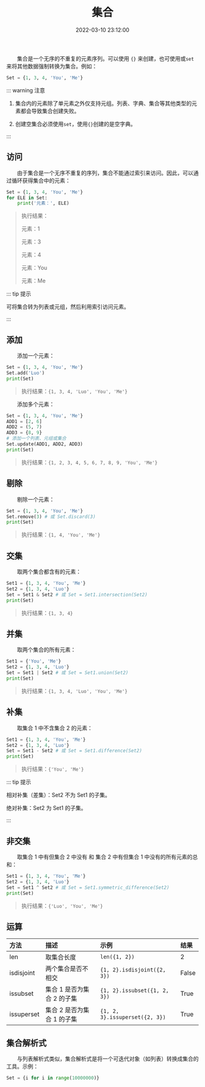﻿---
title: 集合
date: 2022-03-10 23:12:00
tags:

 - Python 基础
categories:
 - 数据类型
---

&emsp;&emsp;集合是一个无序的不重复的元素序列。可以使用 `{}`  来创建，也可使用或`set`来将其他数据强制转换为集合。例如：

```python
Set = {1, 3, 4, 'You', 'Me'}
```
::: warning 注意

1. 集合内的元素除了单元素之外仅支持元组。列表、字典、集合等其他类型的元素都会导致集合创建失败。

2. 创建空集合必须使用`set`，使用`{}`创建的是空字典。

:::

## 访问

&emsp;&emsp;由于集合是一个无序不重复的序列，集合不能通过索引来访问。因此，可以通过循环获得集合中的元素：

```python
Set = {1, 3, 4, 'You', 'Me'}
for ELE in Set:
    print('元素：', ELE)
```

> 执行结果：
>
> 元素：1
>
> 元素：3
>
> 元素：4
>
> 元素：You
>
> 元素：Me

::: tip 提示

可将集合转为列表或元组，然后利用索引访问元素。

:::

## 添加

&emsp;&emsp;添加一个元素：

```python
Set = {1, 3, 4, 'You', 'Me'}
Set.add('Luo')
print(Set)
```
> 执行结果：`{1, 3, 4, 'Luo', 'You', 'Me'}`

&emsp;&emsp;添加多个元素：

```python
Set = {1, 3, 4, 'You', 'Me'}
ADD1 = [2, 6]
ADD2 = (5, 7)
ADD3 = {8, 9}
# 添加一个列表、元组或集合
Set.update(ADD1, ADD2, ADD3)
print(Set)
```

> 执行结果：`{1, 2, 3, 4, 5, 6, 7, 8, 9, 'You', 'Me'}`

## 剔除

&emsp;&emsp;剔除一个元素：

```python
Set = {1, 3, 4, 'You', 'Me'}
Set.remove(3) # 或 Set.discard(3)
print(Set)
```

> 执行结果：`{1, 4, 'You', 'Me'}`

## 交集

&emsp;&emsp;取两个集合都含有的元素：

```python
Set1 = {1, 3, 4, 'You', 'Me'}
Set2 = {1, 3, 4, 'Luo'}
Set = Set1 & Set2 # 或 Set = Set1.intersection(Set2)
print(Set)
```

> 执行结果：`{1, 3, 4}`

## 并集

&emsp;&emsp;取两个集合的所有元素：

```python
Set1 = {'You', 'Me'}
Set2 = {1, 3, 4, 'Luo'}
Set = Set1 | Set2 # 或 Set = Set1.union(Set2)
print(Set)
```

> 执行结果：`{1, 3, 4, 'Luo', 'You', 'Me'}`

## 补集

&emsp;&emsp;取集合 1 中不含集合 2 的元素：

```python
Set1 = {1, 3, 4, 'You', 'Me'}
Set2 = {1, 3, 4, 'Luo'}
Set = Set1 - Set2 # 或 Set = Set1.difference(Set2)
print(Set)
```

> 执行结果：`{'You', 'Me'}`

::: tip 提示

相对补集（差集）：Set2 不为 Set1 的子集。

绝对补集：Set2 为 Set1 的子集。

:::

## 非交集

&emsp;&emsp;取集合 1 中有但集合 2 中没有 和 集合 2 中有但集合 1 中没有的所有元素的总和：

```python
Set1 = {1, 3, 4, 'You', 'Me'}
Set2 = {1, 3, 4, 'Luo'}
Set = Set1 ^ Set2 # 或 Set = Set1.symmetric_difference(Set2)
print(Set)
```

> 执行结果：`{'Luo', 'You', 'Me'}`

## 运算

| 方法       | 描述                       | 示例                           | 结果  |
| :--------- | :------------------------- | :----------------------------- | :---- |
| len        | 取集合长度                 | `len({1, 2})`                  | 2     |
| isdisjoint | 两个集合是否不相交         | `{1, 2}.isdisjoint({2, 3})`    | False |
| issubset   | 集合 1 是否为集合 2 的子集 | `{1, 2}.issubset({1, 2, 3})`   | True  |
| issuperset | 集合 2 是否为集合 1 的子集 | `{1, 2, 3}.issuperset({2, 3})` | True  |

## 集合解析式

&emsp;&emsp;与列表解析式类似，集合解析式是将一个可迭代对象（如列表）转换成集合的工具。示例：

```python
Set = {i for i in range(10000000)}
```
